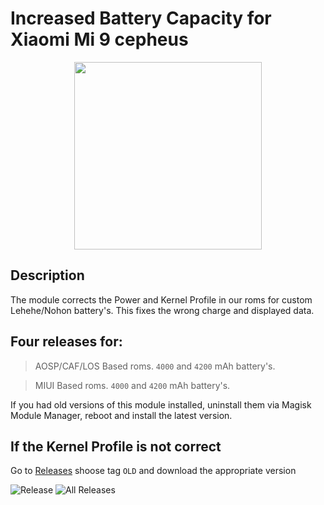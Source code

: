 # Increased Battery Capacity for Xiaomi Mi 9 cepheus  
<p align="center">
<img width="300" height="300" src="https://github.com/PycmShoma/IncreasedBatteryCapacity/blob/main/assets/DeviceInfo.png">
</p>

## Description
The module corrects the Power and Kernel Profile in our roms for custom Lehehe/Nohon battery's.
This fixes the wrong charge and displayed data.

## Four releases for:
> AOSP/CAF/LOS Based roms. `4000` and `4200` mAh battery's.

> MIUI Based roms. `4000` and `4200` mAh battery's.

If you had old versions of this module installed, uninstall them via Magisk Module Manager, reboot and install the latest version.

## If the Kernel Profile is not correct
Go to [Releases](https://github.com/PycmShoma/IncreasedBatteryCapacity/releases) shoose tag `OLD` and 
download the appropriate version

![Release](https://img.shields.io/github/downloads/PycmShoma/IncreasedBatteryCapacity/latest/total?label=Downloads%20%28Latest%20Release%29&style=social)
![All Releases](https://img.shields.io/github/downloads/PycmShoma/IncreasedBatteryCapacity/total?label=Total%20Downloads%20%28All%20Releases%29&style=social)
